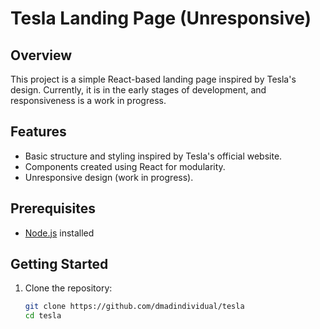 # Tesla Landing Page (Unresponsive)

## Overview
This project is a simple React-based landing page inspired by Tesla's design. Currently, it is in the early stages of development, and responsiveness is a work in progress.



## Features
- Basic structure and styling inspired by Tesla's official website.
- Components created using React for modularity.
- Unresponsive design (work in progress).

## Prerequisites
- [Node.js](https://nodejs.org/) installed

## Getting Started
1. Clone the repository:
   ```bash
   git clone https://github.com/dmadindividual/tesla
   cd tesla
